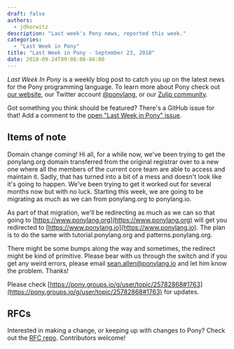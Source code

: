 ```yaml
---
draft: false
authors:
  - jdhorwitz
description: "Last week's Pony news, reported this week."
categories:
  - "Last Week in Pony"
title: "Last Week in Pony - September 23, 2018"
date: 2018-09-24T09:08:08-04:00
---
```


_Last Week In Pony_ is a weekly blog post to catch you up on the latest news for the Pony programming language. To learn more about Pony check out [our website](https://ponylang.io), our Twitter account [@ponylang](https://twitter.com/ponylang), or our [Zulip community](https://ponylang.zulipchat.com).

Got something you think should be featured? There's a GitHub issue for that! Add a comment to the [open "Last Week in Pony" issue](https://github.com/ponylang/ponylang.github.io/issues?q=is%3Aissue+is%3Aopen+label%3Alast-week-in-pony).

<!-- more -->

## Items of note

Domain change coming! Hi all, for a while now, we've been trying to get the ponylang.org domain transferred from the original registrar over to a new one where all the members of the current core team are able to access and maintain it. Sadly, that has turned into a bit of a mess and doesn't look like it's going to happen. We've been trying to get it worked out for several months now but with no luck. Starting this week, we are going to be migrating as much as we can from ponylang.org to ponylang.io.

As part of that migration, we'll be redirecting as much as we can so that going to [https://www.ponylang.org](https://www.ponylang.org) will get you redirected to [https://www.ponylang.io](https://www.ponylang.io). The plan is to do the same with tutorial.ponylang.org and patterns.ponylang.org.

There might be some bumps along the way and sometimes, the redirect might be kind of primitive. Please bear with us through the switch and if you get any weird errors, please email sean.allen@ponylang.io and let him know the problem. Thanks!

Please check [https://pony.groups.io/g/user/topic/25782868#1763](https://pony.groups.io/g/user/topic/25782868#1763) for updates.

## RFCs

Interested in making a change, or keeping up with changes to Pony? Check out the [RFC repo](https://github.com/ponylang/rfcs). Contributors welcome!
